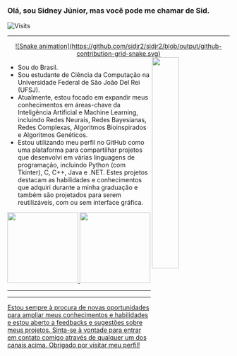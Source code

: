
### Olá, sou Sidney Júnior, mas você pode me chamar de **Sid**.

![Visits](https://visitor-badge.laobi.icu/badge?page_id=sidjr2)

---

<div align="center">
  <a href="https://github.com/sidjr2">
    ![Snake animation](https://github.com/sidjr2/sidjr2/blob/output/github-contribution-grid-snake.svg)
  </a>
</div>

<img align="right" src="imagens\redes.gif" width="35%">

- Sou do Brasil.
- Sou estudante de Ciência da Computação na Universidade Federal de São João Del Rei (UFSJ).
- Atualmente, estou focado em expandir meus conhecimentos em áreas-chave da Inteligência Artificial e Machine Learning, incluindo Redes Neurais, Redes Bayesianas, Redes Complexas, Algoritmos Bioinspirados e Algoritmos Genéticos.
- Estou utilizando meu perfil no GitHub como uma plataforma para compartilhar projetos que desenvolvi em várias linguagens de programação, incluindo Python (com Tkinter), C, C++, Java e .NET. Estes projetos destacam as habilidades e conhecimentos que adquiri durante a minha graduação e também são projetados para serem reutilizáveis, com ou sem interface gráfica.

<div align="center">
  <a href="https://github.com/sidjr2">
  <img height="160em" src="https://github-readme-stats.vercel.app/api?username=sidjr2&show_icons=true&theme=dracula&include_all_commits=true&count_private=true"/>
  <img height="160em" src="https://github-readme-stats.vercel.app/api/top-langs/?username=sidjr2&layout=compact&langs_count=7&theme=dracula"/>
</div>

---

---

Estou sempre à procura de novas oportunidades para ampliar meus conhecimentos e habilidades e estou aberto a feedbacks e sugestões sobre meus projetos. Sinta-se à vontade para entrar em contato comigo através de qualquer um dos canais acima. Obrigado por visitar meu perfil!

